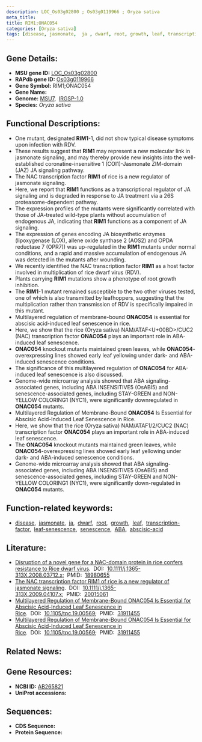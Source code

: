 ```yaml
---
description: LOC_Os03g02800 ; Os03g0119966 ; Oryza sativa
meta_title:
title: RIM1;ONAC054
categories: [Oryza sativa]
tags: [disease, jasmonate,  ja , dwarf, root, growth, leaf, transcription factor, leaf senescence, senescence,  ABA , abscisic acid, ABA]
---
```


## Gene Details:
- **MSU gene ID:** [LOC_Os03g02800](http://rice.uga.edu/cgi-bin/ORF_infopage.cgi?orf=LOC_Os03g02800)  
- **RAPdb gene ID:** [Os03g0119966](https://rapdb.dna.affrc.go.jp/locus/?name=Os03g0119966)  
- **Gene Symbol:** RIM1;ONAC054
- **Gene Name:**
- **Genome:**  [MSU7](http://rice.uga.edu/),&nbsp;&nbsp;[IRGSP-1.0](https://rapdb.dna.affrc.go.jp/download/irgsp1.html)
- **Species:** *Oryza sativa*

## Functional Descriptions:
   - One mutant, designated **RIM1**-1, did not show typical disease symptoms upon infection with RDV.
   - These results suggest that **RIM1** may represent a new molecular link in jasmonate signaling, and may thereby provide new insights into the well-established coronatine-insensitive 1 (COI1)-Jasmonate ZIM-domain (JAZ) JA signaling pathway.
   - The NAC transcription factor **RIM1** of rice is a new regulator of jasmonate signaling.
   - Here, we report that **RIM1** functions as a transcriptional regulator of JA signaling and is degraded in response to JA treatment via a 26S proteasome-dependent pathway.
   - The expression profiles of the mutants were significantly correlated with those of JA-treated wild-type plants without accumulation of endogenous JA, indicating that **RIM1** functions as a component of JA signaling.
   - The expression of genes encoding JA biosynthetic enzymes (lipoxygenase (LOX), allene oxide synthase 2 (AOS2) and OPDA reductase 7 (OPR7)) was up-regulated in the **RIM1** mutants under normal conditions, and a rapid and massive accumulation of endogenous JA was detected in the mutants after wounding.
   - We recently identified the NAC transcription factor **RIM1** as a host factor involved in multiplication of rice dwarf virus (RDV).
   - Plants carrying **RIM1** mutations show a phenotype of root growth inhibition.
   - The **RIM1**-1 mutant remained susceptible to the two other viruses tested, one of which is also transmitted by leafhoppers, suggesting that the multiplication rather than transmission of RDV is specifically impaired in this mutant.
   - Multilayered regulation of membrane-bound **ONAC054** is essential for abscisic acid-induced leaf senescence in rice.
   - Here, we show that the rice (Oryza sativa) NAM/ATAF<U+00BD>/CUC2 (NAC) transcription factor **ONAC054** plays an important role in ABA-induced leaf senescence.
   - **ONAC054** knockout mutants maintained green leaves, while **ONAC054**-overexpressing lines showed early leaf yellowing under dark- and ABA-induced senescence conditions.
   - The significance of this multilayered regulation of **ONAC054** for ABA-induced leaf senescence is also discussed.
   - Genome-wide microarray analysis showed that ABA signaling-associated genes, including ABA INSENSITIVE5 (OsABI5) and senescence-associated genes, including STAY-GREEN and NON-YELLOW COLORING1 (NYC1), were significantly downregulated in **ONAC054** mutants.
   - Multilayered Regulation of Membrane-Bound **ONAC054** Is Essential for Abscisic Acid-Induced Leaf Senescence in Rice.
   - Here, we show that the rice (Oryza sativa) NAM/ATAF1/2/CUC2 (NAC) transcription factor **ONAC054** plays an important role in ABA-induced leaf senescence.
   - The **ONAC054** knockout mutants maintained green leaves, while **ONAC054**-overexpressing lines showed early leaf yellowing under dark- and ABA-induced senescence conditions.
   - Genome-wide microarray analysis showed that ABA signaling-associated genes, including ABA INSENSITIVE5 (OsABI5) and senescence-associated genes, including STAY-GREEN and NON-YELLOW COLORING1 (NYC1), were significantly down-regulated in **ONAC054** mutants.

## Function-related keywords:
   - [disease](/tags/disease/),&nbsp;&nbsp;[jasmonate](/tags/jasmonate/),&nbsp;&nbsp;[ja](/tags/ja/),&nbsp;&nbsp;[dwarf](/tags/dwarf/),&nbsp;&nbsp;[root](/tags/root/),&nbsp;&nbsp;[growth](/tags/growth/),&nbsp;&nbsp;[leaf](/tags/leaf/),&nbsp;&nbsp;[transcription-factor](/tags/transcription-factor/),&nbsp;&nbsp;[leaf-senescence](/tags/leaf-senescence/),&nbsp;&nbsp;[senescence](/tags/senescence/),&nbsp;&nbsp;[ABA](/tags/ABA/),&nbsp;&nbsp;[abscisic-acid](/tags/abscisic-acid/)

## Literature:
   - [Disruption of a novel gene for a NAC-domain protein in rice confers resistance to Rice dwarf virus](https://www.doi.org/10.1111/j.1365-313X.2008.03712.x).&nbsp;&nbsp;DOI:&nbsp;&nbsp;[10.1111/j.1365-313X.2008.03712.x](https://www.doi.org/10.1111/j.1365-313X.2008.03712.x);&nbsp;&nbsp;PMID:&nbsp;&nbsp;[18980655](https://pubmed.ncbi.nlm.nih.gov/18980655/)
   - [The NAC transcription factor RIM1 of rice is a new regulator of jasmonate signaling](https://www.doi.org/10.1111/j.1365-313X.2009.04107.x).&nbsp;&nbsp;DOI:&nbsp;&nbsp;[10.1111/j.1365-313X.2009.04107.x](https://www.doi.org/10.1111/j.1365-313X.2009.04107.x);&nbsp;&nbsp;PMID:&nbsp;&nbsp;[20015061](https://pubmed.ncbi.nlm.nih.gov/20015061/)
   - [Multilayered Regulation of Membrane-Bound ONAC054 Is Essential for Abscisic Acid-Induced Leaf Senescence in Rice](https://www.doi.org/10.1105/tpc.19.00569).&nbsp;&nbsp;DOI:&nbsp;&nbsp;[10.1105/tpc.19.00569](https://www.doi.org/10.1105/tpc.19.00569);&nbsp;&nbsp;PMID:&nbsp;&nbsp;[31911455](https://pubmed.ncbi.nlm.nih.gov/31911455/)
   - [Multilayered Regulation of Membrane-Bound ONAC054 Is Essential for Abscisic Acid-Induced Leaf Senescence in Rice](https://www.doi.org/10.1105/tpc.19.00569).&nbsp;&nbsp;DOI:&nbsp;&nbsp;[10.1105/tpc.19.00569](https://www.doi.org/10.1105/tpc.19.00569);&nbsp;&nbsp;PMID:&nbsp;&nbsp;[31911455](https://pubmed.ncbi.nlm.nih.gov/31911455/)

## Related News:

## Gene Resources:
- **NCBI ID:**  [AB265821](http://www.ncbi.nlm.nih.gov/nuccore/AB265821)
- **UniProt accessions:** [](https://www.uniprot.org/uniprotkb//entry)

## Sequences:
- **CDS Sequence:**
- **Protein Sequence:**
